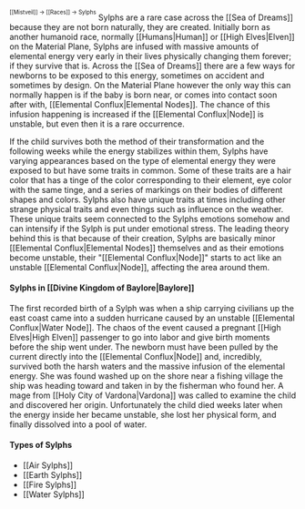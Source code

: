 <sup><sup>[[Mistveil]] → [[Races]] → Sylphs</sup></sup>
Sylphs are a rare case across the [[Sea of Dreams]] because they are not born naturally, they are created. Initially born as another humanoid race, normally [[Humans|Human]] or [[High Elves|Elven]] on the Material Plane, Sylphs are infused with massive amounts of elemental energy very early in their lives physically changing them forever; if they survive that is. Across the [[Sea of Dreams]] there are a few ways for newborns to be exposed to this energy, sometimes on accident and sometimes by design. On the Material Plane however the only way this can normally happen is if the baby is born near, or comes into contact soon after with, [[Elemental Conflux|Elemental Nodes]]. The chance of this infusion happening is increased if the [[Elemental Conflux|Node]] is unstable, but even then it is a rare occurrence. 

If the child survives both the method of their transformation and the following weeks while the energy stabilizes within them, Sylphs have varying appearances based on the type of elemental energy they were exposed to but have some traits in common. Some of these traits are a hair color that has a tinge of the color corresponding to their element, eye color with the same tinge, and a series of markings on their bodies of different shapes and colors. Sylphs also have unique traits at times including other strange physical traits and even things such as influence on the weather. These unique traits seem connected to the Sylphs emotions somehow and can intensify if the Sylph is put under emotional stress. The leading theory behind this is that because of their creation, Sylphs are basically minor [[Elemental Conflux|Elemental Nodes]] themselves and as their emotions become unstable, their "[[Elemental Conflux|Node]]" starts to act like an unstable [[Elemental Conflux|Node]], affecting the area around them.
#### Sylphs in [[Divine Kingdom of Baylore|Baylore]]
The first recorded birth of a Sylph was when a ship carrying civilians up the east coast came into a sudden hurricane caused by an unstable [[Elemental Conflux|Water Node]]. The chaos of the event caused a pregnant [[High Elves|High Elven]] passenger to go into labor and give birth moments before the ship went under. The newborn must have been pulled by the current directly into the [[Elemental Conflux|Node]] and, incredibly, survived both the harsh waters and the massive infusion of the elemental energy. She was found washed up on the shore near a fishing village the ship was heading toward and taken in by the fisherman who found her. A mage from [[Holy City of Vardona|Vardona]] was called to examine the child and discovered her origin. Unfortunately the child died weeks later when the energy inside her became unstable, she lost her physical form, and finally dissolved into a pool of water.
<br>
#### Types of Sylphs
- [[Air Sylphs]]
- [[Earth Sylphs]]
- [[Fire Sylphs]]
- [[Water Sylphs]]